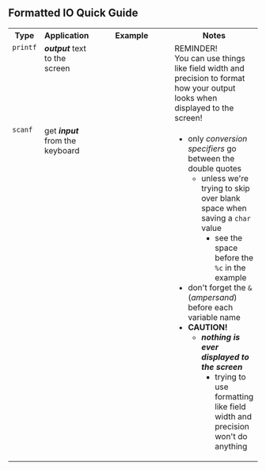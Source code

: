<style>
    table{
        width:100%;
    }
    td{
        vertical-align: top;
    }
    img{
        height: auto;
        max-width: 100%;
    }
</style>

<h2>Formatted IO Quick Guide</h2>
<table>
    <tr>
        <th>Type</th>
        <th>Application</th>
        <th style="width:40%">Example</th>
        <th style="width:35%">Notes</th>
    </tr>
    <tr>
        <td><code>printf</code></td>
        <td><strong><em>output</em></strong> text to the screen</td>
        <td>
            <img src="">
        </td>
        <td>REMINDER!<br>You can use things like field width and precision to format how your output looks when displayed to the screen!</td>
    </tr>
    <tr>
        <td><code>scanf</code></td>
        <td>get <strong><em>input</em></strong> from the keyboard</td>
        <td>
            <img src="">
        </td>
        <td>
          <ul>
            <li>only <em>conversion specifiers</em> go between the double quotes
              <ul>
                <li>unless we're trying to skip over blank space when saving a <code>char</code> value
                <ul>
                  <li>see the space before the <code>%c</code> in the example</li>
                </ul></li>
              </ul></li>
              <li>don't forget the <code>&</code> (<em>ampersand</em>) before each variable name</li>
              <li><strong>CAUTION!</strong>
                <ul>
                  <li><strong><em>nothing is ever displayed to the screen</em></strong>
                  <ul>
                    <li>trying to use formatting like field width and precision won't do anything</li>
                  </ul></li>
                </ul>
              </li>
            </ul>
        </td>
    </tr>
</table>
</table>
